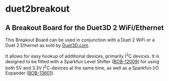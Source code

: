 # duet2breakout
A Breakout Board for the Duet3D 2 WiFi/Ethernet
---
This Breakout Board can be used in conjunction with a Duet 2 WiFi or a Duet 2 Ethernet as sold by [Duet3D.com](http://www.duet3d.com).

It allows for easy hookup of additional devices, primarily I<sup>2</sup>C devices.
It is designed to be fitted with a Sparkfun Level Shifter ([BOB-12009](https://www.sparkfun.com/products/12009)) for using both 5V and 3.3V I<sup>2</sup>C-devices at the same time, as well as a Sparkfun I/O Expander ([BOB-13601](https://www.sparkfun.com/products/13601)).
